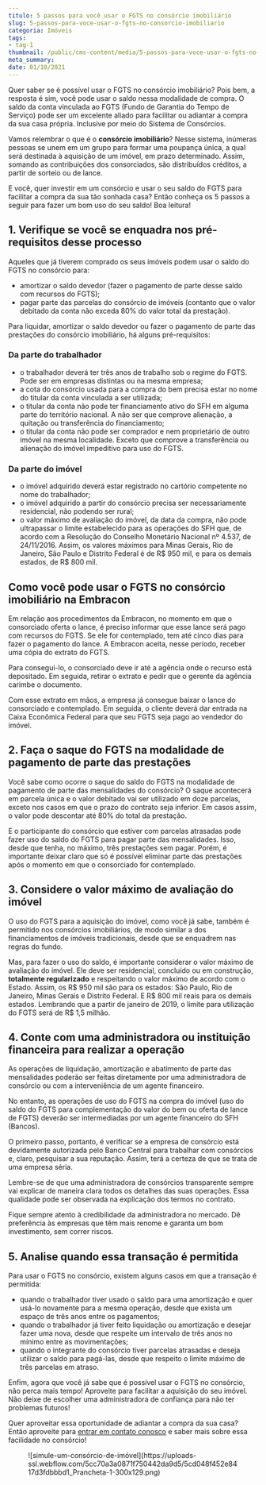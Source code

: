 ```yaml
---
titulo: 5 passos para você usar o FGTS no consórcio imobiliário
slug: 5-passos-para-voce-usar-o-fgts-no-consorcio-imobiliario
categoria: Imóveis
tags:
- tag-1
thumbnail: /public/cms-content/media/5-passos-para-voce-usar-o-fgts-no-consorcio-imobiliario.jpg
meta_summary: 
date: 01/10/2021
---
```

Quer saber se é possível usar o FGTS no consórcio imobiliário? Pois bem, a resposta é sim, você pode usar o saldo nessa modalidade de compra. O saldo da conta vinculada ao FGTS (Fundo de Garantia do Tempo de Serviço) pode ser um excelente aliado para facilitar ou adiantar a compra da sua casa própria. Inclusive por meio do Sistema de Consórcios.

Vamos relembrar o que é o **consórcio imobiliário**? Nesse sistema, inúmeras pessoas se unem em um grupo para formar uma poupança única, a qual será destinada à aquisição de um imóvel, em prazo determinado. Assim, somando as contribuições dos consorciados, são distribuídos créditos, a partir de sorteio ou de lance.

E você, quer investir em um consórcio e usar o seu saldo do FGTS para facilitar a compra da sua tão sonhada casa? Então conheça os 5 passos a seguir para fazer um bom uso do seu saldo! Boa leitura!

**1. Verifique se você se enquadra nos pré-requisitos desse processo**
----------------------------------------------------------------------

Aqueles que já tiverem comprado os seus imóveis podem usar o saldo do FGTS no consórcio para:

- amortizar o saldo devedor (fazer o pagamento de parte desse saldo com recursos do FGTS);
- pagar parte das parcelas do consórcio de imóveis (contanto que o valor debitado da conta não exceda 80% do valor total da prestação).

Para liquidar, amortizar o saldo devedor ou fazer o pagamento de parte das prestações do consórcio imobiliário, há alguns pré-requisitos:

### Da parte do trabalhador

- o trabalhador deverá ter três anos de trabalho sob o regime do FGTS. Pode ser em empresas distintas ou na mesma empresa;
- a cota do consórcio usada para a compra do bem precisa estar no nome do titular da conta vinculada a ser utilizada;
- o titular da conta não pode ter financiamento ativo do SFH em alguma parte do território nacional. A não ser que comprove alienação, a quitação ou transferência do financiamento;
- o titular da conta não pode ser comprador e nem proprietário de outro imóvel na mesma localidade. Exceto que comprove a transferência ou alienação do imóvel impeditivo para uso do FGTS.

### Da parte do imóvel

- o imóvel adquirido deverá estar registrado no cartório competente no nome do trabalhador;
- o imóvel adquirido a partir do consórcio precisa ser necessariamente residencial, não podendo ser rural;
- o valor máximo de avaliação do imóvel, da data da compra, não pode ultrapassar o limite estabelecido para as operações do SFH que, de acordo com a Resolução do Conselho Monetário Nacional nº 4.537, de 24/11/2016. Assim, os valores máximos para Minas Gerais, Rio de Janeiro, São Paulo e Distrito Federal é de R$ 950 mil, e para os demais estados, de R$ 800 mil.

Como você pode usar o FGTS no consórcio imobiliário na Embracon
---------------------------------------------------------------

Em relação aos procedimentos da Embracon, no momento em que o consorciado oferta o lance, é preciso informar que esse lance será pago com recursos do FGTS. Se ele for contemplado, tem até cinco dias para fazer o pagamento do lance. A Embracon aceita, nesse período, receber uma cópia do extrato do FGTS.

Para consegui-lo, o consorciado deve ir até a agência onde o recurso está depositado. Em seguida, retirar o extrato e pedir que o gerente da agência carimbe o documento.

Com esse extrato em mãos, a empresa já consegue baixar o lance do consorciado e contemplado. Em seguida, o cliente deverá dar entrada na Caixa Econômica Federal para que seu FGTS seja pago ao vendedor do imóvel.

**2. Faça o saque do FGTS na modalidade de pagamento de parte das prestações**
------------------------------------------------------------------------------

Você sabe como ocorre o saque do saldo do FGTS na modalidade de pagamento de parte das mensalidades do consórcio? O saque acontecerá em parcela única e o valor debitado vai ser utilizado em doze parcelas, exceto nos casos em que o prazo do contrato seja inferior. Em casos assim, o valor pode descontar até 80% do total da prestação.

E o participante do consórcio que estiver com parcelas atrasadas pode fazer uso do saldo do FGTS para pagar parte das mensalidades. Isso, desde que tenha, no máximo, três prestações sem pagar. Porém, é importante deixar claro que só é possível eliminar parte das prestações após o momento em que o consorciado for contemplado.

**3. Considere o valor máximo de avaliação do imóvel**
------------------------------------------------------

O uso do FGTS para a aquisição do imóvel, como você já sabe, também é permitido nos consórcios imobiliários, de modo similar a dos financiamentos de imóveis tradicionais, desde que se enquadrem nas regras do fundo.

Mas, para fazer o uso do saldo, é importante considerar o valor máximo de avaliação do imóvel. Ele deve ser residencial, concluído ou em construção, **totalmente regularizado** e respeitando o valor máximo de acordo com o Estado. Assim, os R$ 950 mil são para os estados: São Paulo, Rio de Janeiro, Minas Gerais e Distrito Federal. E R$ 800 mil reais para os demais estados. Lembrando que a partir de janeiro de 2019, o limite para utilização do FGTS será de R$ 1,5 milhão.

**4. Conte com uma administradora ou instituição financeira para realizar a operação**
--------------------------------------------------------------------------------------

As operações de liquidação, amortização e abatimento de parte das mensalidades poderão ser feitas diretamente por uma administradora de consórcio ou com a interveniência de um agente financeiro.

No entanto, as operações de uso do FGTS na compra do imóvel (uso do saldo do FGTS para complementação do valor do bem ou oferta de lance de FGTS) deverão ser intermediadas por um agente financeiro do SFH (Bancos).

O primeiro passo, portanto, é verificar se a empresa de consórcio está devidamente autorizada pelo Banco Central para trabalhar com consórcios e, claro, pesquisar a sua reputação. Assim, terá a certeza de que se trata de uma empresa séria.

Lembre-se de que uma administradora de consórcios transparente sempre vai explicar de maneira clara todos os detalhes das suas operações. Essa qualidade pode ser observada na explicação dos termos no contrato.

Fique sempre atento à credibilidade da administradora no mercado. Dê preferência às empresas que têm mais renome e garanta um bom investimento, sem correr riscos.

**5. Analise quando essa transação é permitida**
------------------------------------------------

Para usar o FGTS no consórcio, existem alguns casos em que a transação é permitida:

- quando o trabalhador tiver usado o saldo para uma amortização e quer usá-lo novamente para a mesma operação, desde que exista um espaço de três anos entre os pagamentos;
- quando o trabalhador já tiver feito liquidação ou amortização e desejar fazer uma nova, desde que respeite um intervalo de três anos no mínimo entre as movimentações;
- quando o integrante do consórcio tiver parcelas atrasadas e deseja utilizar o saldo para pagá-las, desde que respeito o limite máximo de três parcelas em atraso.

Enfim, agora que você já sabe que é possível usar o FGTS no consórcio, não perca mais tempo! Aproveite para facilitar a aquisição do seu imóvel. Não deixe de escolher uma administradora de confiança para não ter problemas futuros!

Quer aproveitar essa oportunidade de adiantar a compra da sua casa? Então aproveite para [entrar em contato conosco](https://www.embracon.com.br/) e saber mais sobre essa facilidade no consórcio!

<figure class="w-richtext-figure-type-image w-richtext-align-center"><div>![simule-um-consórcio-de-imóvel](https://uploads-ssl.webflow.com/5cc70a3a0871f750442da9d5/5cd048f452e8417d3fdbbbd1_Prancheta-1-300x129.png)</div></figure>
